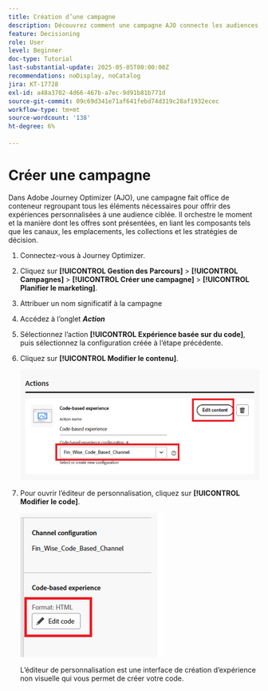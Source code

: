 ```yaml
---
title: Création d’une campagne
description: Découvrez comment une campagne AJO connecte les audiences, les politiques de décision et les canaux pour diffuser des offres personnalisées au bon moment sur les points de contact des clients.
feature: Decisioning
role: User
level: Beginner
doc-type: Tutorial
last-substantial-update: 2025-05-05T00:00:00Z
recommendations: noDisplay, noCatalog
jira: KT-17728
exl-id: a48a3702-4d66-467b-a7ec-9d91b81b771d
source-git-commit: 09c69d341e71af641febd74d319c28af1932ecec
workflow-type: tm+mt
source-wordcount: '138'
ht-degree: 6%

---
```


# Créer une campagne

Dans Adobe Journey Optimizer (AJO), une campagne fait office de conteneur regroupant tous les éléments nécessaires pour offrir des expériences personnalisées à une audience ciblée. Il orchestre le moment et la manière dont les offres sont présentées, en liant les composants tels que les canaux, les emplacements, les collections et les stratégies de décision.

1. Connectez-vous à Journey Optimizer.
1. Cliquez sur **[!UICONTROL Gestion des Parcours]** > **[!UICONTROL Campagnes]** > **[!UICONTROL Créer une campagne]** > **[!UICONTROL Planifier le marketing]**.
1. Attribuer un nom significatif à la campagne
1. Accédez à l’onglet _**Action**_
1. Sélectionnez l’action **[!UICONTROL Expérience basée sur du code]**, puis sélectionnez la configuration créée à l’étape précédente.
1. Cliquez sur **[!UICONTROL Modifier le contenu]**.

   ![create-campaign](assets/create-campaign.png)

1. Pour ouvrir l’éditeur de personnalisation, cliquez sur **[!UICONTROL Modifier le code]**.

   ![edit-cbe_html](assets/edit_code_based_exp_html.png)

   L’éditeur de personnalisation est une interface de création d’expérience non visuelle qui vous permet de créer votre code.
